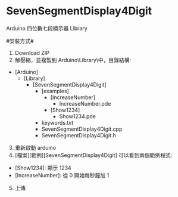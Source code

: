 # SevenSegmentDisplay4Digit
Arduino 四位數七段顯示器 Library

#安裝方式#
1. Download ZIP
2. 解壓縮，並複製到 Arduino\Library\中，目錄結構:
  * [Arduino]
    * [Library]
      * [SevenSegmentDisplay4Digit]
        * [examples]
          * [IncreaseNumber]
            * IncreaseNumber.pde
          * [Show1234]
            * Show1234.pde
        * keywords.txt
        * SevenSegmentDisplay4Digit.cpp
        * SevenSegmentDisplay4Digit.h
3. 重新啟動 arduino
4. [檔案]\[範例]\[SevenSegmentDisplay4Digit] 可以看到兩個範例程式:
  * [Show1234]: 顯示 1234
  * [IncreaseNumber]: 從 0 開始每秒鐘加 1
5. 上傳
